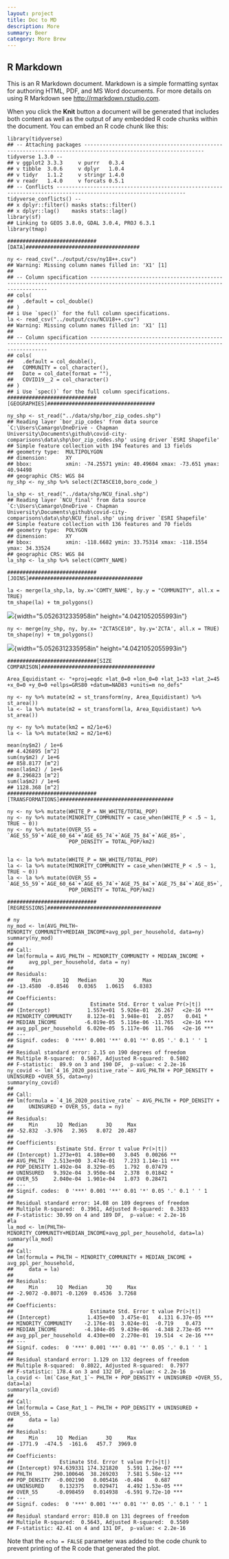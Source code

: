 ```yaml
---
layout: project
title: Doc to MD
description: More
summary: Beer
category: More Brew
---
```



R Markdown
----------

This is an R Markdown document. Markdown is a simple formatting syntax
for authoring HTML, PDF, and MS Word documents. For more details on
using R Markdown see <http://rmarkdown.rstudio.com>.

When you click the **Knit** button a document will be generated that
includes both content as well as the output of any embedded R code
chunks within the document. You can embed an R code chunk like this:

    library(tidyverse)
    ## -- Attaching packages ------------------------------------------------------------------------------------------------------------- tidyverse 1.3.0 --
    ## v ggplot2 3.3.3     v purrr   0.3.4
    ## v tibble  3.0.6     v dplyr   1.0.4
    ## v tidyr   1.1.2     v stringr 1.4.0
    ## v readr   1.4.0     v forcats 0.5.1
    ## -- Conflicts ---------------------------------------------------------------------------------------------------------------- tidyverse_conflicts() --
    ## x dplyr::filter() masks stats::filter()
    ## x dplyr::lag()    masks stats::lag()
    library(sf)
    ## Linking to GEOS 3.8.0, GDAL 3.0.4, PROJ 6.3.1
    library(tmap)

    #############################[DATA]#####################################

    ny <- read_csv("../output/csv/ny18++.csv")
    ## Warning: Missing column names filled in: 'X1' [1]
    ## 
    ## -- Column specification ------------------------------------------------------------------------------------------------------------------------------
    ## cols(
    ##   .default = col_double()
    ## )
    ## i Use `spec()` for the full column specifications.
    la <- read_csv("../output/csv/NCU18++.csv")
    ## Warning: Missing column names filled in: 'X1' [1]
    ## 
    ## -- Column specification ------------------------------------------------------------------------------------------------------------------------------
    ## cols(
    ##   .default = col_double(),
    ##   COMMUNITY = col_character(),
    ##   Date = col_date(format = ""),
    ##   COVID19__2 = col_character()
    ## )
    ## i Use `spec()` for the full column specifications.
    #############################[GEOGRAPHIES]###################################

    ny_shp <- st_read("../data/shp/bor_zip_codes.shp")
    ## Reading layer `bor_zip_codes' from data source `C:\Users\Camargo\OneDrive - Chapman University\Documents\github\covid-city-comparisons\data\shp\bor_zip_codes.shp' using driver `ESRI Shapefile'
    ## Simple feature collection with 194 features and 13 fields
    ## geometry type:  MULTIPOLYGON
    ## dimension:      XY
    ## bbox:           xmin: -74.25571 ymin: 40.49604 xmax: -73.651 ymax: 40.94498
    ## geographic CRS: WGS 84
    ny_shp <- ny_shp %>% select(ZCTA5CE10,boro_code_)

    la_shp <- st_read("../data/shp/NCU_final.shp")
    ## Reading layer `NCU_final' from data source `C:\Users\Camargo\OneDrive - Chapman University\Documents\github\covid-city-comparisons\data\shp\NCU_final.shp' using driver `ESRI Shapefile'
    ## Simple feature collection with 136 features and 70 fields
    ## geometry type:  POLYGON
    ## dimension:      XY
    ## bbox:           xmin: -118.6682 ymin: 33.75314 xmax: -118.1554 ymax: 34.33524
    ## geographic CRS: WGS 84
    la_shp <- la_shp %>% select(COMTY_NAME)

    #############################[JOINS]#####################################

    la <- merge(la_shp,la, by.x='COMTY_NAME', by.y = "COMMUNITY", all.x = TRUE)
    tm_shape(la) + tm_polygons()

![](media/image1.png){width="5.0526312335958in"
height="4.0421052055993in"}

    ny <- merge(ny_shp, ny, by.x= "ZCTA5CE10", by.y='ZCTA', all.x = TRUE)
    tm_shape(ny) + tm_polygons()

![](media/image2.png){width="5.0526312335958in"
height="4.0421052055993in"}

    #############################[SIZE COMPARISON]#####################################

    Area_Equidistant <- "+proj=eqdc +lat_0=0 +lon_0=0 +lat_1=33 +lat_2=45 +x_0=0 +y_0=0 +ellps=GRS80 +datum=NAD83 +units=m no_defs"

    ny <- ny %>% mutate(m2 = st_transform(ny, Area_Equidistant) %>% st_area())
    la <- la %>% mutate(m2 = st_transform(la, Area_Equidistant) %>% st_area())

    ny <- ny %>% mutate(km2 = m2/1e+6)
    la <- la %>% mutate(km2 = m2/1e+6)

    mean(ny$m2) / 1e+6
    ## 4.426895 [m^2]
    sum(ny$m2) / 1e+6
    ## 858.8177 [m^2]
    mean(la$m2) / 1e+6
    ## 8.296823 [m^2]
    sum(la$m2) / 1e+6
    ## 1128.368 [m^2]
    #############################[TRANSFORMATIONS]#####################################

    ny <- ny %>% mutate(WHITE_P = NH_WHITE/TOTAL_POP)
    ny <- ny %>% mutate(MINORITY_COMMUNITY = case_when(WHITE_P < .5 ~ 1, TRUE ~ 0))
    ny <- ny %>% mutate(OVER_55 = `AGE_55_59`+`AGE_60_64`+`AGE_65_74`+`AGE_75_84`+`AGE_85+`,
                        POP_DENSITY = TOTAL_POP/km2)


    la <- la %>% mutate(WHITE_P = NH_WHITE/TOTAL_POP)
    la <- la %>% mutate(MINORITY_COMMUNITY = case_when(WHITE_P < .5 ~ 1, TRUE ~ 0))
    la <- la %>% mutate(OVER_55 = `AGE_55_59`+`AGE_60_64`+`AGE_65_74`+`AGE_75_84`+`AGE_75_84`+`AGE_85+`,
                        POP_DENSITY = TOTAL_POP/km2)

    #############################[REGRESSIONS]#####################################

    # ny
    ny_mod <- lm(AVG_PHLTH~ MINORITY_COMMUNITY+MEDIAN_INCOME+avg_ppl_per_household, data=ny)
    summary(ny_mod)
    ## 
    ## Call:
    ## lm(formula = AVG_PHLTH ~ MINORITY_COMMUNITY + MEDIAN_INCOME + 
    ##     avg_ppl_per_household, data = ny)
    ## 
    ## Residuals:
    ##      Min       1Q   Median       3Q      Max 
    ## -13.4580  -0.8546   0.0365   1.0615   6.8383 
    ## 
    ## Coefficients:
    ##                         Estimate Std. Error t value Pr(>|t|)    
    ## (Intercept)            1.557e+01  5.926e-01  26.267   <2e-16 ***
    ## MINORITY_COMMUNITY     8.123e-01  3.948e-01   2.057    0.041 *  
    ## MEDIAN_INCOME         -6.019e-05  5.116e-06 -11.765   <2e-16 ***
    ## avg_ppl_per_household  6.020e-05  5.117e-06  11.766   <2e-16 ***
    ## ---
    ## Signif. codes:  0 '***' 0.001 '**' 0.01 '*' 0.05 '.' 0.1 ' ' 1
    ## 
    ## Residual standard error: 2.15 on 190 degrees of freedom
    ## Multiple R-squared:  0.5867, Adjusted R-squared:  0.5802 
    ## F-statistic:  89.9 on 3 and 190 DF,  p-value: < 2.2e-16
    ny_covid <- lm(`4_16_2020_positive_rate`~ AVG_PHLTH + POP_DENSITY + UNINSURED +OVER_55, data=ny)
    summary(ny_covid)
    ## 
    ## Call:
    ## lm(formula = `4_16_2020_positive_rate` ~ AVG_PHLTH + POP_DENSITY + 
    ##     UNINSURED + OVER_55, data = ny)
    ## 
    ## Residuals:
    ##     Min      1Q  Median      3Q     Max 
    ## -52.832  -3.976   2.365   8.072  20.487 
    ## 
    ## Coefficients:
    ##              Estimate Std. Error t value Pr(>|t|)    
    ## (Intercept) 1.273e+01  4.180e+00   3.045  0.00266 ** 
    ## AVG_PHLTH   2.513e+00  3.474e-01   7.233 1.14e-11 ***
    ## POP_DENSITY 1.492e-04  8.329e-05   1.792  0.07479 .  
    ## UNINSURED   9.392e-04  3.950e-04   2.378  0.01842 *  
    ## OVER_55     2.040e-04  1.901e-04   1.073  0.28471    
    ## ---
    ## Signif. codes:  0 '***' 0.001 '**' 0.01 '*' 0.05 '.' 0.1 ' ' 1
    ## 
    ## Residual standard error: 14.08 on 189 degrees of freedom
    ## Multiple R-squared:  0.3961, Adjusted R-squared:  0.3833 
    ## F-statistic: 30.99 on 4 and 189 DF,  p-value: < 2.2e-16
    #la
    la_mod <- lm(PHLTH~ MINORITY_COMMUNITY+MEDIAN_INCOME+avg_ppl_per_household, data=la)
    summary(la_mod)
    ## 
    ## Call:
    ## lm(formula = PHLTH ~ MINORITY_COMMUNITY + MEDIAN_INCOME + avg_ppl_per_household, 
    ##     data = la)
    ## 
    ## Residuals:
    ##     Min      1Q  Median      3Q     Max 
    ## -2.9072 -0.8071 -0.1269  0.4536  3.7268 
    ## 
    ## Coefficients:
    ##                         Estimate Std. Error t value Pr(>|t|)    
    ## (Intercept)            1.435e+00  3.475e-01   4.131 6.37e-05 ***
    ## MINORITY_COMMUNITY    -2.176e-01  3.024e-01  -0.719    0.473    
    ## MEDIAN_INCOME         -4.104e-05  9.439e-06  -4.348 2.73e-05 ***
    ## avg_ppl_per_household  4.430e+00  2.270e-01  19.514  < 2e-16 ***
    ## ---
    ## Signif. codes:  0 '***' 0.001 '**' 0.01 '*' 0.05 '.' 0.1 ' ' 1
    ## 
    ## Residual standard error: 1.129 on 132 degrees of freedom
    ## Multiple R-squared:  0.8022, Adjusted R-squared:  0.7977 
    ## F-statistic: 178.4 on 3 and 132 DF,  p-value: < 2.2e-16
    la_covid <- lm(`Case_Rat_1`~ PHLTH + POP_DENSITY + UNINSURED +OVER_55, data=la)
    summary(la_covid)
    ## 
    ## Call:
    ## lm(formula = Case_Rat_1 ~ PHLTH + POP_DENSITY + UNINSURED + OVER_55, 
    ##     data = la)
    ## 
    ## Residuals:
    ##     Min      1Q  Median      3Q     Max 
    ## -1771.9  -474.5  -161.6   457.7  3969.0 
    ## 
    ## Coefficients:
    ##               Estimate Std. Error t value Pr(>|t|)    
    ## (Intercept) 974.639331 174.321820   5.591 1.26e-07 ***
    ## PHLTH       290.100646  38.269203   7.581 5.58e-12 ***
    ## POP_DENSITY  -0.002190   0.005416  -0.404    0.687    
    ## UNINSURED     0.132375   0.029471   4.492 1.53e-05 ***
    ## OVER_55      -0.098459   0.014938  -6.591 9.72e-10 ***
    ## ---
    ## Signif. codes:  0 '***' 0.001 '**' 0.01 '*' 0.05 '.' 0.1 ' ' 1
    ## 
    ## Residual standard error: 810.8 on 131 degrees of freedom
    ## Multiple R-squared:  0.5643, Adjusted R-squared:  0.5509 
    ## F-statistic: 42.41 on 4 and 131 DF,  p-value: < 2.2e-16

Note that the `echo = FALSE` parameter was added to the code chunk to
prevent printing of the R code that generated the plot.
